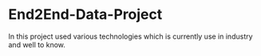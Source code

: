 # End2End-Data-Project
In this project used various technologies which is currently use in industry and well to know.
